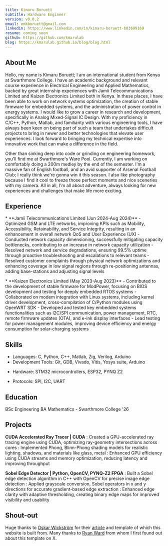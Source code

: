 ```yaml
---
title: Kimaru Boruett
subtitle: Hardware Engineer
version: v0.0.2
email: emkboruett@gmail.com
linkedin: https://www.linkedin.com/in/kimaru-boruett-b03699169
resume: coming soon
github: https://github.com/kmarulab
blog: https://kmarulab.github.io/blog/blog.html
---
```


## About Me
Hello, my name is Kimaru Boruett; I am an international student from Kenya at Swarthmore College. I have an academic background and relevant course experience in Electrical Engineering and Applied Mathematics, backed by great internship experiences with Jamii Telecommunications Limited and Kaizen Electronics Limited both in Kenya. In these places, I have been able to work on network systems optimization, the creation of stable firmware for embedded systems, and the administration of power control in energy systems. I would like to grow a career in research and development, specifically in Analog Mixed-Signal IC Design. With my proficiency in C/C++, Python, Matlab, and familiarity with various engineering tools, I have always been keen on being part of such a team that undertakes difficult projects to bring in newer and better technologies that elevate user experiences. I look forward to bringing my technical expertise into innovative work that can make a difference in the field.

Other than sinking deep into code or grinding on engineering homework, you'll find me at Swarthmore's Ware Pool. Currently, I am working on comfortably doing a 200m medley by the end of the semester. I'm a massive fan of English football, and an avid supporter of Arsenal Football Club; I really think we're gonna win it this season. I also like photography because I find it cool to freeze those perfect moments and nice sceneries with my camera. All in all, I'm all about adventure, always looking for new experiences and challenges that make life more exciting.

## Experience
<p></p>
* **Jamii Telecommunications Limited (Jun 2024-Aug 2024)**
    - Optimized GSM and LTE networks, improving KPIs such as Mobility, Accessibility, Retainability, and Service Integrity, resulting in an enhancement in overall network QoS and User Experience (UX)
    - Conducted network capacity dimensioning, successfully mitigating capacity bottlenecks, contributing to an increase in network capacity utilization
    -  Resolved network and service degradations, ensuring 99.5% uptime through proactive troubleshooting and escalations to relevant teams
    - Resolved customer complaints through physical network optimizations and enhancing coverage in low signal regions through re-positioning antennas, adding base-stations and adjusting signal levels
<p></p>
* **Kaizen Electronics Limited (May 2023-Aug 2023)**
    - Contributed to the development of stable firmware for ModPower, focusing on BIOS development and testing for deeply embedded RTOS systems
    - Collaborated on modem integration with Linux systems, including kernel driver development, cross-compilation of C/Python modules using OpenWRT SDK
    - Developed and tested key embedded systems functionalities such as I2C/SPI communication, power management, RTC, remote firmware updates (OTA), and e-ink display interfaces
    - Lead testing for power management modules, improving device efficiency and energy consumption for solar-charging systems

## Skills
- Languages: C, Python, C++, Matlab, Zig, Verilog, Arduino
- Development Tools: Git, GDB, Vivado, Vitis, Yosys suite, Arduino
<!-- - Platforms & Frameworks: Yocto, Buildroot, Zephyr, FreeRTOS -->
- Hardware: STM32 microcontrollers, ESP32, PYNQ Z2
<!-- - Test equipment: Oscilloscopes, Spectrum Analysers -->
- Protocols: SPI, I2C, UART

## Education
BSc Engineering BA Mathematics - Swarthmore College '26

## Projects
**CUDA Accelerated Ray Tracer | CUDA**
: Created a GPU-accelerated ray tracing engine using CUDA, optimizing ray-geometry intersections across cores
: Implemented Phong, Blinn-Phong shading models for realistic lighting, shadows, and materials like glass, metal
:  Enhanced GPU efficiency using CUDA streams and memory optimization, reducing latency and improving throughput

**Sobel Edge Detector | Python, OpenCV, PYNQ-Z2 FPGA**
: Built a Sobel edge detection algorithm in C++ with OpenCV for precise image edge detection
: Applied grayscale conversion, Sobel operators in x and y directions for accurate gradient-based edge extraction
: Enhanced edge clarity with adaptive thresholding, creating binary edge maps for improved visibility and usability


## Shout-out
Huge thanks to [Oskar Wickström](https://x.com/owickstrom) for their [article](https://owickstrom.github.io/the-monospace-web/) and template of which this website is built from. Many thanks to [Ryan Ward](https://x.com/crank1_) from whom I first found out about this template on X.